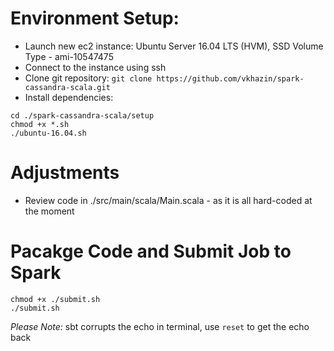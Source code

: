 # Environment Setup:

* Launch new ec2 instance: Ubuntu Server 16.04 LTS (HVM), SSD Volume Type - ami-10547475
* Connect to the instance using ssh
* Clone git repository: ```git clone https://github.com/vkhazin/spark-cassandra-scala.git```
* Install dependencies:
```
cd ./spark-cassandra-scala/setup
chmod +x *.sh
./ubuntu-16.04.sh
```

# Adjustments

* Review code in ./src/main/scala/Main.scala - as it is all hard-coded at the moment

# Pacakge Code and Submit Job to Spark
```
chmod +x ./submit.sh
./submit.sh
```
*Please Note:* sbt corrupts the echo in terminal, use ```reset``` to get the echo back